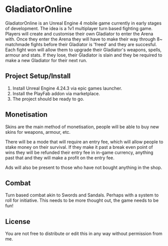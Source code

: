 # GladiatorOnline

GladiatorOnline is an Unreal Engine 4 mobile game currently in early stages of development. The idea is a 1v1 multiplayer turn based fighting game. Players will create and customise their own Gladiator to enter the Arena with. Once they enter the Arena they will have to make their way through 8~ matchmade fights before their Gladiator is 'freed' and they are succesful. Each fight won will allow them to upgrade their Gladiator's weapons, spells, armour and stats. If they lose, their Gladiator is slain and they be required to make a new Gladiator for their next run.

## Project Setup/Install

1. Install Unreal Engine 4.24.3 via epic games launcher.
2. Install the PlayFab addon via marketplace.
3. The project should be ready to go.

## Monetisation

Skins are the main method of monetisation, people will be able to buy new skins for weapons, armour, etc.

There will be a mode that will require an entry fee, which will allow people to stake money on their survival. If they make it past a break even point of wins they will be refunded their entry fee in in-game currency, anything past that and they will make a profit on the entry fee.

Ads will also be present to those who have not bought anything in the shop.

## Combat

Turn based combat akin to Swords and Sandals. Perhaps with a system to roll for initiative. This needs to be more thought out, the game needs to be fun!

## License

You are not free to distribute or edit this in any way without permission from me.